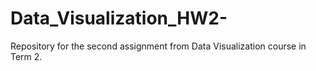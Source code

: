 # Data_Visualization_HW2-
Repository for the second assignment from Data Visualization course in Term 2.
